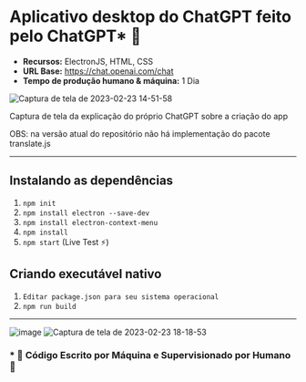 # Aplicativo desktop do ChatGPT feito pelo ChatGPT* 🤖
- **Recursos:** ElectronJS, HTML, CSS
- **URL Base:** https://chat.openai.com/chat
- **Tempo de produção humano & máquina:** 1 Dia

![Captura de tela de 2023-02-23 14-51-58](https://user-images.githubusercontent.com/73291742/221024257-8dfe2503-377c-4c73-968a-1d1fd7c6a3b5.png)

Captura de tela da explicação do próprio ChatGPT sobre a criação do app

OBS: na versão atual do repositório não há implementação do pacote translate.js

---
## Instalando as dependências
1. `npm init`
2. `npm install electron --save-dev`
3. `npm install electron-context-menu`
4. `npm install`
5. `npm start` (Live Test ⚡)

## Criando executável nativo
1. `Editar package.json para seu sistema operacional`
2. `npm run build`

---
![image](https://user-images.githubusercontent.com/73291742/221032696-72b824d8-ad51-4afc-9329-b6e8b25ebe71.png)
![Captura de tela de 2023-02-23 18-18-53](https://user-images.githubusercontent.com/73291742/221032769-169557f5-868f-41fe-9220-92c8ec8362dc.png)


### * 🦾 Código Escrito por Máquina e Supervisionado por Humano 💪
